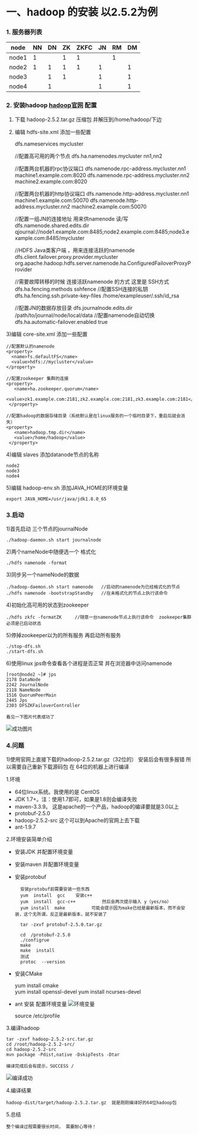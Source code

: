 # 一、hadoop 的安装  以2.5.2为例
### 1. 服务器列表

node  | NN  | DN  |ZK  | ZKFC | JN  | RM | DM 
---   | --- | --- | ---| -----| --- | ---| ---
node1 | 1   |     | 1  |   1  |     | 1  |    
node2 | 1   | 1   | 1  |   1  |  1  |    | 1  
node3 |     | 1   | 1  |      |  1  |    | 1  
node4 |     | 1   |    |      |  1  |    | 1  
	
### 2. 安装hadoop [hadoop官网](http://hadoop.apache.org/docs/r2.5.2/hadoop-project-dist/hadoop-hdfs/HDFSHighAvailabilityWithQJM.html) 配置

1) 下载 hadoop-2.5.2.tar.gz 压缩包 并解压到/home/hadoop/下边<br/>
2) 编辑 hdfs-site.xml 添加一些配置
	
	<property>
	  <name>dfs.nameservices</name>
	  <value>mycluster</value>
	</property>
	
	//配置高可用的两个节点
	<property>
	  <name>dfs.ha.namenodes.mycluster</name>
	  <value>nn1,nn2</value>
	</property>
	
	//配置两台机器的rpc协议端口
	<property>
	  <name>dfs.namenode.rpc-address.mycluster.nn1</name>
	  <value>machine1.example.com:8020</value>
	</property>
	<property>
	  <name>dfs.namenode.rpc-address.mycluster.nn2</name>
	  <value>machine2.example.com:8020</value>
	</property>
	
	//配置两台机器的http协议端口
	<property>
	  <name>dfs.namenode.http-address.mycluster.nn1</name>
	  <value>machine1.example.com:50070</value>
	</property>
	<property>
	  <name>dfs.namenode.http-address.mycluster.nn2</name>
	  <value>machine2.example.com:50070</value>
	</property>
	
	//配置一组JN的连接地址 用来供namenode 读/写
	<property>
	  <name>dfs.namenode.shared.edits.dir</name>
	  <value>qjournal://node1.example.com:8485;node2.example.com:8485;node3.example.com:8485/mycluster</value>
	</property>
	
	//HDFS Java类客户端 ，用来连接活跃的namenode
	<property>
	  <name>dfs.client.failover.proxy.provider.mycluster</name>
	  <value>org.apache.hadoop.hdfs.server.namenode.ha.ConfiguredFailoverProxyProvider</value>
	</property>
	
	//需要故障转移的时候 连接活跃namenode 的方式  这里是 SSH方式
	<property>
	  <name>dfs.ha.fencing.methods</name>
	  <value>sshfence</value>
	</property>
	//配置SSH连接的私钥 
	<property>
	  <name>dfs.ha.fencing.ssh.private-key-files</name>
	  <value>/home/exampleuser/.ssh/id_rsa</value>
	</property>
	
	//配置JN的数据存放目录
	<property>
	  <name>dfs.journalnode.edits.dir</name>
	  <value>/path/to/journal/node/local/data</value>
	</property>
	//配置namenode自动切换
	<property>
	   <name>dfs.ha.automatic-failover.enabled</name>
	   <value>true</value>
	 </property>

3)编辑 core-site.xml 添加一些配置
	
	//配置默认的namenode
	<property>
	  <name>fs.defaultFS</name>
	  <value>hdfs://mycluster</value>
	</property>
	
	//配置zookeeper 集群的连接
	<property>
	   <name>ha.zookeeper.quorum</name>
	   <value>zk1.example.com:2181,zk2.example.com:2181,zk3.example.com:2181</value>
	 </property>
	 
	//配置hadoop的数据存储目录（系统默认是在linux服务的一个临时目录下，重启后就会消失）
	<property>
	   <name>hadoop.tmp.dir</name>
	   <value>/home/hadoop</value>
	 </property>
	
4)编辑 slaves 添加datanode节点的名称

	node2
	node3
	node4
	
5)编辑 hadoop-env.sh 添加JAVA_HOME的环境变量
	
	export JAVA_HOME=/usr/java/jdk1.8.0_65
	
### 3.启动
	
1)首先启动 三个节点的journalNode 
	
	./hadoop-daemon.sh start journalnode 
	
2)两个nameNode中随便选一个 格式化
	
	./hdfs namenode -format
	
3)同步另一个nameNode的数据

	./hadoop-daemon.sh start namenode   //启动的namenode为已经格式化的节点
	./hdfs namenode -bootstrapStandby   //在未格式化的节点上执行该命令
	
4)初始化高可用的状态到zookeeper
	
	./hdfs zkfc -formatZK     //随意一台namenode节点上执行该命令  zookeeper集群必须是已启动状态
	
5)停掉zookeeper以为的所有服务  再启动所有服务

	./stop-dfs.sh
	./start-dfs.sh 
	
	
6)使用linux jps命令查看各个进程是否正常  并在浏览器中访问namenode

	[root@node2 ~]# jps
	2178 DataNode
	2242 JournalNode
	2118 NameNode
	1516 QuorumPeerMain
	2445 Jps
	2303 DFSZKFailoverController
	
	看见一下图片代表成功了	
![成功图片](../image/hadoop_2.png)

### 4.问题

1)使用官网上直接下载的hadoop-2.5.2.tar.gz（32位的） 安装后会有很多报错 所以需要自己重新下载源码包 在 64位的机器上进行编译

1.环境
	
* 64位linux系统。我使用的是 CentOS
* JDK 1.7+。注：使用1.7即可，如果是1.8则会编译失败
* maven-3.3.9。 这是apache的一个产品，hadoop的编译要就是3.0以上
* protobuf-2.5.0
* hadoop-2.5.2-src 这个可以到Apache的官网上去下载
* ant-1.9.7

2.环境安装简单介绍

* 安装JDK 并配置环境变量
* 安装maven 并配置环境变量
* 安装protobuf

		安装protobuf前需要安装一些东西
		yum  install  gcc    安装c++
	  	yum  install  gcc-c++          然后会两次提示输入 y（yes/no）
	  	yum install  make          可能会提示因为make已经是最新版本，而不会安装，这个无所谓，反正是最新版本，就不安装了
	  	
	  	tar -zxvf protobuf-2.5.0.tar.gz
		
		cd  /protobuf-2.5.0
		./configrue
		make
		make  install
		测试  
		protoc  --version

* 安装CMake

	yum  install  cmake     
    yum  install  openssl-devel
    yum  install  ncurses-devel

* ant 安装 配置环境变量
![环境变量](../image/hadoop_3.png)
	
	 source /etc/profile

3.编译hadoop
	
	tar -zxvf hadoop-2.5.2-src.tar.gz
	cd /root/hadoop-2.5.2-src/
    cd hadoop-2.5.2-src
	mvn package -Pdist,native -DskipTests -Dtar
	
	编译完成后会有提示，SUCCESS /
![编译成功](../image/hadoop_4.png)

4.编译结果
	
	hadoop-dist/target/hadoop-2.5.2.tar.gz  就是刚刚编译好的64位hadoop包 
	
5.总结
	
	整个编译过程需要很长时间， 需要耐心等待！ 